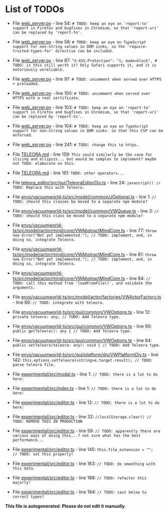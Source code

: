 # List of TODOs

* File [web_server.py](web_server.py) - line 54: `# TODO: keep an eye on 'report-to' support in Firefox and bugfixes in Chromium, so that 'report-uri' can be replaced by 'report-to'.`

* File [web_server.py](web_server.py) - line 58: `# TODO: keep an eye on TypeScript support for non-string values in DOM sinks, so the 'require-trusted-types-for' directive can be included.`

* File [web_server.py](web_server.py) - line 87: `"X-XSS-Protection": "1; mode=block", # TODO: is this still worth it? Only Safari supports it, and it is notoriously unreliable.`

* File [web_server.py](web_server.py) - line 97: `# TODO: uncomment when served over HTTPS + preloaded.`

* File [web_server.py](web_server.py) - line 100: `# TODO: uncomment when served over HTTPS with a real certificate.`

* File [web_server.py](web_server.py) - line 103: `# TODO: keep an eye on 'report-to' support in Firefox and bugfixes in Chromium, so that 'report-uri' can be replaced by 'report-to'.`

* File [web_server.py](web_server.py) - line 104: `# TODO: keep an eye on TypeScript support for non-string values in DOM sinks. so that this CSP can be enforced.`

* File [web_server.py](web_server.py) - line 241: `# TODO: change this to https.`

* File [TELEORA.md](TELEORA.md) - line 159: `This could similarly be the case for slicing and ellipsis... but would be complex to implement? maybe not TODO: elaborate on this.`

* File [TELEORA.md](TELEORA.md) - line 161: `TODO: other operators...`

* File [teleora_editor/src/gui/TeleoraEditorDiv.ts](teleora_editor/src/gui/TeleoraEditorDiv.ts) - line 24: `javascript() // TODO: Replace this with Teleora.`

* File [envs/vacuumworld-ts/src/model/common/JOptional.ts](envs/vacuumworld-ts/src/model/common/JOptional.ts) - line 1: `// TODO: should this classes be moved to a separate npm module?`

* File [envs/vacuumworld-ts/src/model/common/VWQueue.ts](envs/vacuumworld-ts/src/model/common/VWQueue.ts) - line 3: `// TODO: should this class be moved to a separate npm module?`

* File [envs/vacuumworld-ts/src/model/actor/mind/core/VWAbstractMindCore.ts](envs/vacuumworld-ts/src/model/actor/mind/core/VWAbstractMindCore.ts) - line 77: `throw new Error("Not yet implemented."); // TODO: implement, and, in doing so, integrate Teleora.`

* File [envs/vacuumworld-ts/src/model/actor/mind/core/VWAbstractMindCore.ts](envs/vacuumworld-ts/src/model/actor/mind/core/VWAbstractMindCore.ts) - line 81: `throw new Error("Not yet implemented."); // TODO: implement, and, in doing so, integrate Teleora.`

* File [envs/vacuumworld-ts/src/model/actor/mind/core/VWAbstractMindCore.ts](envs/vacuumworld-ts/src/model/actor/mind/core/VWAbstractMindCore.ts) - line 84: `// TODO: call this method from 'loadFromFile()', and validate the arguments.`

* File [envs/vacuumworld-ts/src/model/actor/factories/VWActorFactory.ts](envs/vacuumworld-ts/src/model/actor/factories/VWActorFactory.ts) - line 66: `// TODO: integrate with teleora.`

* File [envs/vacuumworld-ts/src/gui/common/VWOptions.ts](envs/vacuumworld-ts/src/gui/common/VWOptions.ts) - line 12: `private teleora: any; // TODO: Add Teleora type.`

* File [envs/vacuumworld-ts/src/gui/common/VWOptions.ts](envs/vacuumworld-ts/src/gui/common/VWOptions.ts) - line 90: `public getTeleora(): any { // TODO: Add Teleora type.`

* File [envs/vacuumworld-ts/src/gui/common/VWOptions.ts](envs/vacuumworld-ts/src/gui/common/VWOptions.ts) - line 94: `public setTeleora(teleora: any): void { // TODO: Add Teleora type.`

* File [envs/vacuumworld-ts/src/gui/platform/div/VWPlatformDiv.ts](envs/vacuumworld-ts/src/gui/platform/div/VWPlatformDiv.ts) - line 142: `this.options.setTeleora(<string>e.target.result); // TODO: parse teleora file.`

* File [experimental/src/modal.ts](experimental/src/modal.ts) - line 1: `// TODO: there is a lot to do here:`

* File [experimental/src/index.ts](experimental/src/index.ts) - line 1: `// TODO: there is a lot to do here:`

* File [experimental/src/editor.ts](experimental/src/editor.ts) - line 12: `// TODO: there is a lot to do here:`

* File [experimental/src/editor.ts](experimental/src/editor.ts) - line 32: `//localStorage.clear() // TODO: REMOVE THIS IN PRODUCTION`

* File [experimental/src/editor.ts](experimental/src/editor.ts) - line 59: `// TODO: apparently there are various ways of doing this...? not sure what has the best performance...`

* File [experimental/src/editor.ts](experimental/src/editor.ts) - line 145: `this.file_extension = "";   // TODO: set this properly!`

* File [experimental/src/editor.ts](experimental/src/editor.ts) - line 163: `// TODO: do smoething with this data.`

* File [experimental/src/editor.ts](experimental/src/editor.ts) - line 188: `// TODO: refactor this majorly!`

* File [experimental/src/editor.ts](experimental/src/editor.ts) - line 194: `// TODO: cast below to correct types?`

**This file is autogenerated. Please do not edit it manually.**
